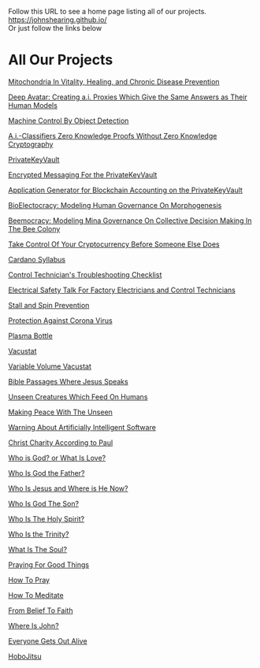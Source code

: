 Follow this URL to see a home page listing all of our projects.  
https://johnshearing.github.io/  
Or just follow the links below
<html>
<body>
<h1>All Our Projects</h1>
<p><a href="https://johnshearing.github.io/mitochondria_in_vitality_healing_and_chronic_disease_prevention/">Mitochondria In Vitality, Healing, and Chronic Disease Prevention</a></p>
<p><a href="https://github.com/johnshearing/deep_avatar ">Deep Avatar: Creating a.i. Proxies Which Give the Same Answers as Their Human Models</a></p> 
<p><a href="https://github.com/johnshearing/MachineControlByObjectDetection">Machine Control By Object Detection</a></p> 
<p><a href="https://github.com/johnshearing/A.i.-Classifiers-Zero-Knowledge-Proofs-Without-Zero-Knowledge-Cryptography/blob/main/README.md">A.i.-Classifiers Zero Knowledge Proofs Without Zero Knowledge Cryptography</a></p>    
<p><a href="https://github.com/johnshearing/PrivateKeyVault#privatekeyvault---click-for-open-source-make-instructions">PrivateKeyVault</a></p>
<p><a href="https://github.com/johnshearing/Airgapped_Encrypted_Messaging">Encrypted Messaging For the PrivateKeyVault</a></p>
<p><a href="https://github.com/johnshearing/IOTA-Secure-Airgapped-Accounting-and-Banking-System">Application Generator for Blockchain Accounting on the PrivateKeyVault</a></p>
<p><a href="https://github.com/johnshearing/bioelectocracy/blob/main/README.md">BioElectocracy: Modeling Human Governance On Morphogenesis</a></p>  
<p><a href="https://github.com/johnshearing/beemocracy/blob/main/BeemocracyMina.md">Beemocracy: Modeling Mina Governance On Collective Decision Making In The Bee Colony</a></p> 
<p><a href="https://johnshearing.github.io/take_control_of_your_cryptocurrency_before_someone_else_does/index.html">Take Control Of Your Cryptocurrency Before Someone Else Does</a></p>  
<p><a href="https://johnshearing.github.io/cardano_syllabus/">Cardano Syllabus</a></p>  
<p><a href="https://github.com/johnshearing/ControlTechniciansTroubleshootingCheckList/blob/main/README.md">Control Technician's Troubleshooting Checklist</a></p>
<p><a href="https://github.com/johnshearing/ElectricalSafety/blob/main/README.md">Electrical Safety Talk For Factory Electricians and Control Technicians</a></p>  
<p><a href="https://youtu.be/UJQsAxB7E4Q">Stall and Spin Prevention</a></p>
<p><a href="https://www.thingiverse.com/thing:4257391">Protection Against Corona Virus</a></p>
<p><a href="https://johnshearing.github.io/plasma_bottle/">Plasma Bottle</a></p>
<p><a href="https://johnshearing.github.io/vacustat/">Vacustat</a></p>
<p><a href="https://johnshearing.github.io/variable_volume_vacustat/">Variable Volume Vacustat</a></p>
<p><a href="https://johnshearing.github.io/bible_passages_where_jesus_speaks/">Bible Passages Where Jesus Speaks</a></p>  
<p><a href="https://johnshearing.github.io/unseen_creatures_which_feed_on_humans/">Unseen Creatures Which Feed On Humans</a></p>
<p><a href="https://johnshearing.github.io/unseen_creatures_which_feed_on_humans/index.html#Making_Peace_With_The_Unseen">Making Peace With The Unseen</a></p>  
<p><a href="https://johnshearing.github.io/unseen_creatures_which_feed_on_humans/index.html#Warning_About_Artificially_Intelligent_Software_Presenting_Itself_As_Jesus">Warning About Artificially Intelligent Software</a></p>   
<p><a href="https://johnshearing.github.io/unseen_creatures_which_feed_on_humans/index.html#Christ_Charity_According_to_Paul">Christ Charity According to Paul</a></p>
<p><a href="https://johnshearing.github.io/unseen_creatures_which_feed_on_humans/index.html#Who_Is_God_Or_What_Is_Love">Who is God? or What Is Love?</a></p>   
<p><a href="https://johnshearing.github.io/unseen_creatures_which_feed_on_humans/index.html#Who_is_God_The_Father">Who Is God the Father?</a></p>   
<p><a href="https://johnshearing.github.io/unseen_creatures_which_feed_on_humans/index.html#Who_is_Jesus_and_Where_is_He_Now">Who Is Jesus and Where is He Now?</a></p>   
<p><a href="https://johnshearing.github.io/unseen_creatures_which_feed_on_humans/index.html#Who_is_God_The_Son">Who Is God The Son?</a></p>  
<p><a href="https://johnshearing.github.io/unseen_creatures_which_feed_on_humans/index.html#Who_Is_The_Holy_Spirit">Who Is The Holy Spirit?</a></p>
<p><a href="https://johnshearing.github.io/unseen_creatures_which_feed_on_humans/index.html#Who_is_the_Trinity">Who Is the Trinity?</a></p>  
<p><a href="https://johnshearing.github.io/unseen_creatures_which_feed_on_humans/index.html#What_Is_The_Soul">What Is The Soul?</a></p>   
<p><a href="https://johnshearing.github.io/unseen_creatures_which_feed_on_humans/index.html#Praying_For_Good_Things">Praying For Good Things</a></p>
<p><a href="https://johnshearing.github.io/unseen_creatures_which_feed_on_humans/index.html#How_To_Pray">How To Pray</a></p> 
<p><a href="https://johnshearing.github.io/unseen_creatures_which_feed_on_humans/index.html#How_To_Meditate">How To Meditate</a></p>
<p><a href="https://johnshearing.github.io/from_belief_to_faith">From Belief To Faith</a></p>     
<p><a href="https://johnshearing.github.io/where_is_john/index.html">Where Is John?</a></p>
<p><a href="https://johnshearing.github.io/everyone_gets_out_alive/index.html">Everyone Gets Out Alive</a></p>
<p><a href="https://johnshearing.github.io/everyone_gets_out_alive/index.html#HoboJitsu">HoboJitsu</a></p>
